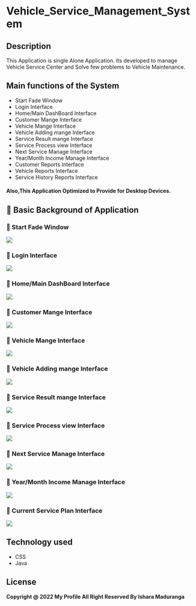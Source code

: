# Vehicle_Service_Management_System
## Description
This Application is single Alone Application. Its developed to manage Vehicle Service Center and Solve few problems to Vehicle Maintenance.
##  Main functions of the System
* Start Fade Window
* Login Interface
* Home/Main DashBoard Interface
* Customer Mange Interface
* Vehicle Mange Interface
* Vehicle Adding mange Interface
* Service Result mange Interface
* Service Process view Interface
* Next Service Manage Interface
* Year/Month Income Manage Interface
* Customer Reports Interface
* Vehicle Reports Interface
* Service History Reports Interface


#### Also,This Application Optimized to Provide for Desktop Devices.

## :link: Basic Background of Application

### 🌱 Start Fade Window
<img src="src/asserts/Readme/Start_Fade_Window.png">

### 🌱 Login Interface
<img src="src/asserts/Readme/signup.png">

### 🌱 Home/Main DashBoard Interface
<img src="src/asserts/Readme/dashboard.png">

### 🌱 Customer Mange Interface
<img src="src/asserts/Readme/customermanage.png">

### 🌱 Vehicle Mange Interface
<img src="src/asserts/Readme/vehiclemanage.png">

### 🌱 Vehicle Adding mange Interface
<img src="src/asserts/Readme/addtoservice.png">

### 🌱 Service Result mange Interface
<img src="src/asserts/Readme/servicecompletevehicle.png">

### 🌱 Service Process view Interface
<img src="src/asserts/Readme/ontheservice.png">

### 🌱  Next Service Manage Interface
<img src="src/asserts/Readme/nextservice.png">

### 🌱  Year/Month Income Manage Interface
<img src="src/asserts/Readme/income.png">

### 🌱  Current Service Plan Interface
<img src="src/asserts/Readme/serviceplan.png">

## Technology used
* CSS
* Java

## License
**Copyright @ 2022 My Profile All Right Reserved By Ishara Maduranga**
